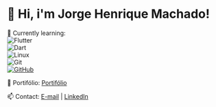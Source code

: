 # 👋 Hi, i'm Jorge Henrique Machado!

🌱 Currently learning:  
![Flutter](https://img.shields.io/badge/Flutter-02569B?style=for-the-badge&logo=flutter&logoColor=white)  
![Dart](https://img.shields.io/badge/Dart-0175C2?style=for-the-badge&logo=dart&logoColor=white)  
![Linux](https://img.shields.io/badge/Linux-FCC624?style=for-the-badge&logo=linux&logoColor=black)  
![Git](https://img.shields.io/badge/GIT-E44C30?style=for-the-badge&logo=git&logoColor=white)  
[![GitHub](https://img.shields.io/badge/GitHub-100000?style=for-the-badge&logo=github&logoColor=white)](https://github.com/MachadoJorgeH)


📌 Portifólio: [Portifólio](https://machadojorgeh.github.io/Projeto-Portifolio/)

📫 Contact: [E-mail](mailto:jorgehenriqueq@gmail.com) | [LinkedIn](https://www.linkedin.com/in/jorge-henrique-machado-203ab41a4/)




